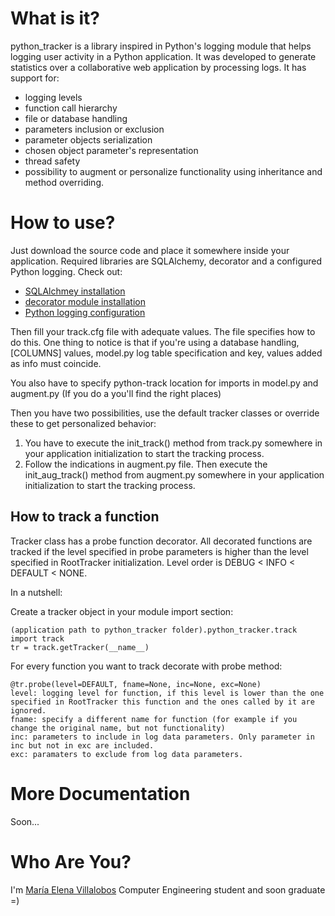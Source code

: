 What is it?
========
python_tracker is a library inspired in Python's logging module that helps logging user activity in a Python application.
It was developed to generate statistics over a collaborative web application by processing logs.
It has support for:

* logging levels
* function call hierarchy
* file or database handling
* parameters inclusion or exclusion
* parameter objects serialization 
* chosen object parameter's representation
* thread safety
* possibility to augment or personalize functionality using inheritance and method overriding.

How to use?
========
Just download the source code and place it somewhere inside your application.
Required libraries are SQLAlchemy, decorator and a configured Python logging.
Check out:

* [SQLAlchmey installation][sqlalchemy-install]
* [decorator module installation][decorator-install]
* [Python logging configuration][python-logging]

Then fill your track.cfg file with adequate values. The file specifies how to do this.
One thing to notice is that if you're using a database handling, [COLUMNS] values, model.py log table specification and key, values added as info must coincide.

You also have to specify python-track location for imports in model.py and augment.py 
(If you do a <git grep FIXME> you'll find the right places)

Then you have two possibilities, use the default tracker classes or override these to get personalized behavior:

1. You have to execute the init_track() method from track.py somewhere in your application initialization to start the tracking process.
2. Follow the indications in augment.py file. Then execute the init_aug_track() method from augment.py somewhere in your application initialization to start the tracking process.

How to track a function
-------------------------------------------

Tracker class has a probe function decorator. 
All decorated functions are tracked if the level specified in probe parameters is higher than the level specified in RootTracker initialization. 
Level order is DEBUG < INFO < DEFAULT < NONE.

In a nutshell:

Create a tracker object in your module import section:

	(application path to python_tracker folder).python_tracker.track import track
	tr = track.getTracker(__name__)

For every function you want to track decorate with probe method:

	@tr.probe(level=DEFAULT, fname=None, inc=None, exc=None)
	level: logging level for function, if this level is lower than the one specified in RootTracker this function and the ones called by it are ignored.
	fname: specify a different name for function (for example if you change the original name, but not functionality)
	inc: parameters to include in log data parameters. Only parameter in inc but not in exc are included. 
	exc: paramaters to exclude from log data parameters.

More Documentation
==================
Soon...

Who Are You?
============
I'm [María Elena Villalobos][mati] Computer Engineering student and soon graduate =)


[sqlalchemy-install]:http://www.sqlalchemy.org/docs/05/intro.html#installing-sqlalchemy
[decorator-install]:http://pypi.python.org/pypi/decorator
[python-logging]:http://docs.python.org/library/logging.html
[mati]:http://be.linkedin.com/in/mevp7